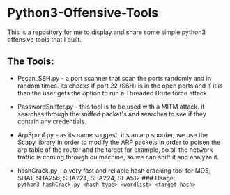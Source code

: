 # Python3-Offensive-Tools
This is a repository for me to display and share some simple python3 offensive tools that I built.

## The Tools:
  
  * Pscan_SSH.py - a port scanner that scan the ports randomly and in random times.
                   its checks if port 22 (SSH) is in the open ports and if it is than
                   the user gets the option to run a Threaded Brute force attack.
   
  * PasswordSniffer.py - this tool is to be used with a MITM attack. 
                         it searches through the sniffed packet's and
                         searches to see if they contain any credentials.
                         
  
  * ArpSpoof.py - as its name suggest, it's an arp spoofer, we use the Scapy library in order to modify
                  the ARP packets in order to poisen the arp table of the router and the target for example,
                  so all the network traffic is coming through ou machine, so we can sniff it and analyze it.
                  
  * hashCrack.py - a very fast and reliable hash cracking tool for MD5, SHA1, SHA256, SHA224, SHA224, SHA512
         ### Usage:  
              `python3 hashCrack.py <hash type> <wordlist> <target hash>`

